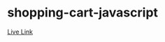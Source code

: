 # shopping-cart-javascript
[Live Link](https://shakil2chowdhury.github.io/shopping-cart-javascript/)
